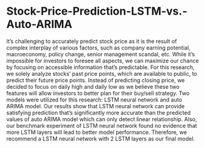 # Stock-Price-Prediction-LSTM-vs.-Auto-ARIMA
It’s challenging to accurately predict stock price as it is the result of complex interplay of various factors, such as company earning potential, macroeconomy, policy change, senior management scandal, etc. While it’s impossible for investors to foresee all aspects, we can maximize our chance by focusing on accessible information that’s predictable. For this research, we solely analyze stocks’ past price points, which are available to public, to predict their future price points. Instead of predicting closing price, we decided to focus on daily high and daily low as we believe these two features will allow investors to better plan for their buy/sell strategy. Two models were utilized for this research: LSTM neural network and auto ARIMA model. Our results show that LSTM neural network can provide satisfying prediction that’s significantly more accurate than the predicted values of auto ARIMA model which can only detect linear relationship. Also, our benchmark experiment of LSTM neural network found no evidence that more LSTM layers will lead to better model performance. Therefore, we recommend a LSTM neural network with 2 LSTM layers as our final model.

